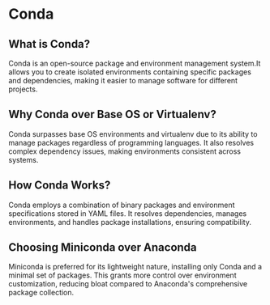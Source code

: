 # Conda

## What is Conda?
Conda is an open-source package and environment management system.It allows you to create isolated environments containing specific packages and dependencies, making it easier to manage software for different projects.

## Why Conda over Base OS or Virtualenv?
Conda surpasses base OS environments and virtualenv due to its ability to manage packages regardless of programming languages. It also resolves complex dependency issues, making environments consistent across systems.

## How Conda Works?
Conda employs a combination of binary packages and environment specifications stored in YAML files. It resolves dependencies, manages environments, and handles package installations, ensuring compatibility.

## Choosing Miniconda over Anaconda
Miniconda is preferred for its lightweight nature, installing only Conda and a minimal set of packages. This grants more control over environment customization, reducing bloat compared to Anaconda's comprehensive package collection.